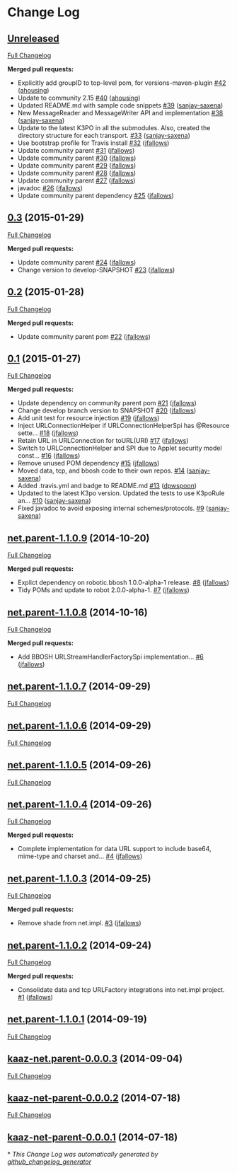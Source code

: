 # Change Log

## [Unreleased](https://github.com/kaazing/netx/tree/HEAD)

[Full Changelog](https://github.com/kaazing/netx/compare/0.3...HEAD)

**Merged pull requests:**

- Explicitly add groupID to top-level pom, for versions-maven-plugin [\#42](https://github.com/kaazing/netx/pull/42) ([ahousing](https://github.com/ahousing))
- Update to community 2.15 [\#40](https://github.com/kaazing/netx/pull/40) ([ahousing](https://github.com/ahousing))
- Updated README.md with sample code snippets [\#39](https://github.com/kaazing/netx/pull/39) ([sanjay-saxena](https://github.com/sanjay-saxena))
- New MessageReader and MessageWriter API and implementation [\#38](https://github.com/kaazing/netx/pull/38) ([sanjay-saxena](https://github.com/sanjay-saxena))
- Update to the latest K3PO in all the submodules. Also, created the directory structure for each transport.  [\#33](https://github.com/kaazing/netx/pull/33) ([sanjay-saxena](https://github.com/sanjay-saxena))
- Use bootstrap profile for Travis install [\#32](https://github.com/kaazing/netx/pull/32) ([jfallows](https://github.com/jfallows))
- Update community parent [\#31](https://github.com/kaazing/netx/pull/31) ([jfallows](https://github.com/jfallows))
- Update community parent [\#30](https://github.com/kaazing/netx/pull/30) ([jfallows](https://github.com/jfallows))
- Update community parent [\#29](https://github.com/kaazing/netx/pull/29) ([jfallows](https://github.com/jfallows))
- Update community parent [\#28](https://github.com/kaazing/netx/pull/28) ([jfallows](https://github.com/jfallows))
- Update community parent [\#27](https://github.com/kaazing/netx/pull/27) ([jfallows](https://github.com/jfallows))
- javadoc [\#26](https://github.com/kaazing/netx/pull/26) ([jfallows](https://github.com/jfallows))
- Update community parent dependency [\#25](https://github.com/kaazing/netx/pull/25) ([jfallows](https://github.com/jfallows))

## [0.3](https://github.com/kaazing/netx/tree/0.3) (2015-01-29)
[Full Changelog](https://github.com/kaazing/netx/compare/0.2...0.3)

**Merged pull requests:**

- Update community parent [\#24](https://github.com/kaazing/netx/pull/24) ([jfallows](https://github.com/jfallows))
- Change version to develop-SNAPSHOT [\#23](https://github.com/kaazing/netx/pull/23) ([jfallows](https://github.com/jfallows))

## [0.2](https://github.com/kaazing/netx/tree/0.2) (2015-01-28)
[Full Changelog](https://github.com/kaazing/netx/compare/0.1...0.2)

**Merged pull requests:**

- Update community parent pom [\#22](https://github.com/kaazing/netx/pull/22) ([jfallows](https://github.com/jfallows))

## [0.1](https://github.com/kaazing/netx/tree/0.1) (2015-01-27)
[Full Changelog](https://github.com/kaazing/netx/compare/net.parent-1.1.0.9...0.1)

**Merged pull requests:**

- Update dependency on community parent pom [\#21](https://github.com/kaazing/netx/pull/21) ([jfallows](https://github.com/jfallows))
- Change develop branch version to SNAPSHOT [\#20](https://github.com/kaazing/netx/pull/20) ([jfallows](https://github.com/jfallows))
- Add unit test for resource injection [\#19](https://github.com/kaazing/netx/pull/19) ([jfallows](https://github.com/jfallows))
- Inject URLConnectionHelper if URLConnectionHelperSpi has @Resource sette... [\#18](https://github.com/kaazing/netx/pull/18) ([jfallows](https://github.com/jfallows))
- Retain URL in URLConnection for toURL\(URI\) [\#17](https://github.com/kaazing/netx/pull/17) ([jfallows](https://github.com/jfallows))
- Switch to URLConnectionHelper and SPI due to Applet security model const... [\#16](https://github.com/kaazing/netx/pull/16) ([jfallows](https://github.com/jfallows))
- Remove unused POM dependency [\#15](https://github.com/kaazing/netx/pull/15) ([jfallows](https://github.com/jfallows))
- Moved data, tcp, and bbosh code to their own repos. [\#14](https://github.com/kaazing/netx/pull/14) ([sanjay-saxena](https://github.com/sanjay-saxena))
- Added .travis.yml and badge to README.md [\#13](https://github.com/kaazing/netx/pull/13) ([dpwspoon](https://github.com/dpwspoon))
- Updated to the latest K3po version. Updated the tests to use K3poRule an... [\#10](https://github.com/kaazing/netx/pull/10) ([sanjay-saxena](https://github.com/sanjay-saxena))
- Fixed javadoc to avoid exposing internal schemes/protocols. [\#9](https://github.com/kaazing/netx/pull/9) ([sanjay-saxena](https://github.com/sanjay-saxena))

## [net.parent-1.1.0.9](https://github.com/kaazing/netx/tree/net.parent-1.1.0.9) (2014-10-20)
[Full Changelog](https://github.com/kaazing/netx/compare/net.parent-1.1.0.8...net.parent-1.1.0.9)

**Merged pull requests:**

- Explict dependency on robotic.bbosh 1.0.0-alpha-1 release. [\#8](https://github.com/kaazing/netx/pull/8) ([jfallows](https://github.com/jfallows))
- Tidy POMs and update to robot 2.0.0-alpha-1. [\#7](https://github.com/kaazing/netx/pull/7) ([jfallows](https://github.com/jfallows))

## [net.parent-1.1.0.8](https://github.com/kaazing/netx/tree/net.parent-1.1.0.8) (2014-10-16)
[Full Changelog](https://github.com/kaazing/netx/compare/net.parent-1.1.0.7...net.parent-1.1.0.8)

**Merged pull requests:**

- Add BBOSH URLStreamHandlerFactorySpi implementation... [\#6](https://github.com/kaazing/netx/pull/6) ([jfallows](https://github.com/jfallows))

## [net.parent-1.1.0.7](https://github.com/kaazing/netx/tree/net.parent-1.1.0.7) (2014-09-29)
[Full Changelog](https://github.com/kaazing/netx/compare/net.parent-1.1.0.6...net.parent-1.1.0.7)

## [net.parent-1.1.0.6](https://github.com/kaazing/netx/tree/net.parent-1.1.0.6) (2014-09-29)
[Full Changelog](https://github.com/kaazing/netx/compare/net.parent-1.1.0.5...net.parent-1.1.0.6)

## [net.parent-1.1.0.5](https://github.com/kaazing/netx/tree/net.parent-1.1.0.5) (2014-09-26)
[Full Changelog](https://github.com/kaazing/netx/compare/net.parent-1.1.0.4...net.parent-1.1.0.5)

## [net.parent-1.1.0.4](https://github.com/kaazing/netx/tree/net.parent-1.1.0.4) (2014-09-26)
[Full Changelog](https://github.com/kaazing/netx/compare/net.parent-1.1.0.3...net.parent-1.1.0.4)

**Merged pull requests:**

- Complete implementation for data URL support to include base64, mime-type and charset and... [\#4](https://github.com/kaazing/netx/pull/4) ([jfallows](https://github.com/jfallows))

## [net.parent-1.1.0.3](https://github.com/kaazing/netx/tree/net.parent-1.1.0.3) (2014-09-25)
[Full Changelog](https://github.com/kaazing/netx/compare/net.parent-1.1.0.2...net.parent-1.1.0.3)

**Merged pull requests:**

- Remove shade from net.impl. [\#3](https://github.com/kaazing/netx/pull/3) ([jfallows](https://github.com/jfallows))

## [net.parent-1.1.0.2](https://github.com/kaazing/netx/tree/net.parent-1.1.0.2) (2014-09-24)
[Full Changelog](https://github.com/kaazing/netx/compare/net.parent-1.1.0.1...net.parent-1.1.0.2)

**Merged pull requests:**

- Consolidate data and tcp URLFactory integrations into net.impl project. [\#1](https://github.com/kaazing/netx/pull/1) ([jfallows](https://github.com/jfallows))

## [net.parent-1.1.0.1](https://github.com/kaazing/netx/tree/net.parent-1.1.0.1) (2014-09-19)
[Full Changelog](https://github.com/kaazing/netx/compare/kaaz-net.parent-0.0.0.3...net.parent-1.1.0.1)

## [kaaz-net.parent-0.0.0.3](https://github.com/kaazing/netx/tree/kaaz-net.parent-0.0.0.3) (2014-09-04)
[Full Changelog](https://github.com/kaazing/netx/compare/kaaz-net-parent-0.0.0.2...kaaz-net.parent-0.0.0.3)

## [kaaz-net-parent-0.0.0.2](https://github.com/kaazing/netx/tree/kaaz-net-parent-0.0.0.2) (2014-07-18)
[Full Changelog](https://github.com/kaazing/netx/compare/kaaz-net-parent-0.0.0.1...kaaz-net-parent-0.0.0.2)

## [kaaz-net-parent-0.0.0.1](https://github.com/kaazing/netx/tree/kaaz-net-parent-0.0.0.1) (2014-07-18)


\* *This Change Log was automatically generated by [github_changelog_generator](https://github.com/skywinder/Github-Changelog-Generator)*